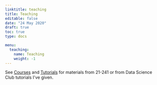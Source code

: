 ```yaml
---
linktitle: teaching
title: Teaching
editable: false
date: "24 May 2020"
draft: true
toc: true
type: docs

menu:
  teaching:
    name: Teaching
    weight: -1
---
```


See [Courses](courses) and [Tutorials](tutorials) for materials from 21-241 or from Data Science Club tutorials I've given.
